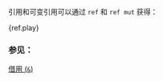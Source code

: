引用和可变引用可以通过 `ref` 和 `ref mut` 获得：

{ref.play}

### 参见：

[借用 (`&`)][borrow]

[borrow]: ../../../borrow.html
